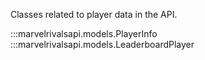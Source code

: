 Classes related to player data in the API.

:::marvelrivalsapi.models.PlayerInfo
:::marvelrivalsapi.models.LeaderboardPlayer